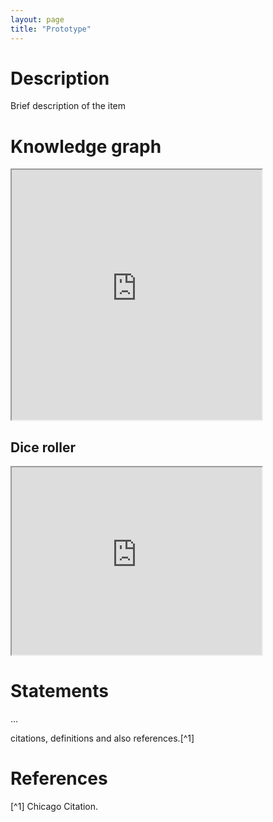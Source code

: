 ```yaml
---
layout: page
title: "Prototype"
---
```


# Description
Brief description of the item

# Knowledge graph

<iframe src="https://nicholascorniaorpheus.github.io/decastrophizing-failure-through-playfulness/assets/networks/example.html" height="400" width="400" title="Example"></iframe>

## Dice roller

<iframe src="https://nicholascorniaorpheus.github.io/decastrophizing-failure-through-playfulness/assets/roll.html" height="300" width="400" title="Dice Roller"></iframe>

# Statements

...

citations, definitions and also references.[^1]

# References

[^1] Chicago Citation.



